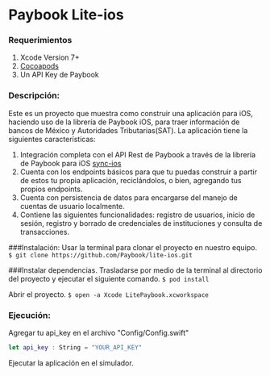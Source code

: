 # Paybook Lite-ios

### Requerimientos

1. Xcode Version 7+
2. [Cocoapods](https://cocoapods.org) 
3. Un API Key de Paybook

### Descripción:

Este es un proyecto que muestra como construir una aplicación para iOS, haciendo uso de la librería de Paybook iOS, para traer información de bancos de México y Autoridades Tributarias(SAT). La aplicación tiene la siguientes características:

1. Integración completa con el API Rest de Paybook a través de la librería de Paybook para iOS [sync-ios](https://github.com/Paybook/sync-ios)
2. Cuenta con los endpoints básicos para que tu puedas construir a partir de estos tu propia aplicación, reciclándolos, o bien, agregando tus propios endpoints.
3. Cuenta con persistencia de datos para encargarse del manejo de cuentas de usuario localmente. 
4. Contiene las siguientes funcionalidades: registro de usuarios, inicio de sesión, registro y borrado de credenciales de instituciones y consulta de transacciones.



###Instalación:
Usar la terminal para clonar el proyecto en nuestro equipo.
`$ git clone https://github.com/Paybook/lite-ios.git`

###Instalar dependencias.
Trasladarse por medio de la terminal al directorio del proyecto y ejecutar el siguiente comando.
```$ pod install```

Abrir el proyecto.
```$ open -a Xcode LitePaybook.xcworkspace```


### Ejecución:

Agregar tu api_key en el archivo "Config/Config.swift" 

```swift
let api_key : String = "YOUR_API_KEY"
```

Ejecutar la aplicación en el simulador.